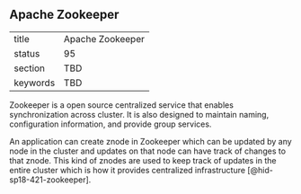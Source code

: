 ## Apache Zookeeper


|          |                  |
| -------- | ---------------- |
| title    | Apache Zookeeper |
| status   | 95               |
| section  | TBD              |
| keywords | TBD              |




Zookeeper is a open source centralized service that enables
synchronization across cluster. It is also designed to maintain naming,
configuration information, and provide group services.

An application can create znode in Zookeeper which can be updated by any
node in the cluster and updates on that node can have track of changes
to that znode. This kind of znodes are used to keep track of updates in
the entire cluster which is how it provides centralized
infrastructure [@hid-sp18-421-zookeeper].
